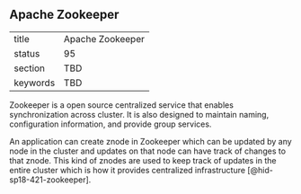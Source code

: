 ## Apache Zookeeper


|          |                  |
| -------- | ---------------- |
| title    | Apache Zookeeper |
| status   | 95               |
| section  | TBD              |
| keywords | TBD              |




Zookeeper is a open source centralized service that enables
synchronization across cluster. It is also designed to maintain naming,
configuration information, and provide group services.

An application can create znode in Zookeeper which can be updated by any
node in the cluster and updates on that node can have track of changes
to that znode. This kind of znodes are used to keep track of updates in
the entire cluster which is how it provides centralized
infrastructure [@hid-sp18-421-zookeeper].
